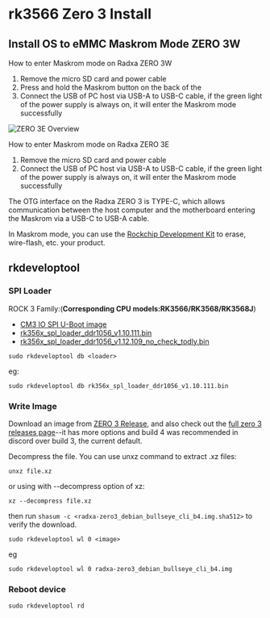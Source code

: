 # rk3566 Zero 3 Install

## Install OS to eMMC Maskrom Mode ZERO 3W

How to enter Maskrom mode on Radxa ZERO 3W

1. Remove the micro SD card and power cable
2. Press and hold the Maskrom button on the back of the
3. Connect the USB of PC host via USB-A to USB-C cable, if the green light of
   the power supply is always on, it will enter the Maskrom mode successfully

![ZERO 3E Overview](https://docs.radxa.com/en/assets/images/radxa_zero_3e-5dd80fbef63346e2ccb826313afd5683.webp)

How to enter Maskrom mode on Radxa ZERO 3E

1. Remove the micro SD card and power cable
2. Connect the USB of PC host via USB-A to USB-C cable, if the green light of
   the power supply is always on, it will enter the Maskrom mode successfully

The OTG interface on the Radxa ZERO 3 is TYPE-C, which allows communication
between the host computer and the motherboard entering the Maskrom via a USB-C
to USB-A cable.

In Maskrom mode, you can use the
[Rockchip Development Kit](https://docs.radxa.com/en/general-tutorial/rksdk) to
erase, wire-flash, etc. your product.

## rkdeveloptool

### SPI Loader

ROCK 3 Family:(**Corresponding CPU models:RK3566/RK3568/RK3568J**)

- [CM3 IO SPI U-Boot image](https://dl.radxa.com/rock3/images/loader/radxa-cm3-io/radxa-cm3-io-idbloader-g8684d740b9f.img)
- [rk356x\_spl\_loader\_ddr1056\_v1.10.111.bin](https://dl.radxa.com/rock3/images/loader/radxa-cm3-io/rk356x_spl_loader_ddr1056_v1.10.111.bin)
- [rk356x\_spl\_loader\_ddr1056\_v1.12.109\_no\_check\_todly.bin](https://dl.radxa.com/rock3/images/loader/rk356x_spl_loader_ddr1056_v1.12.109_no_check_todly.bin)

```
sudo rkdeveloptool db <loader>
```

eg:

```
sudo rkdeveloptool db rk356x_spl_loader_ddr1056_v1.10.111.bin
```

### Write Image

Download an image from
[ZERO 3 Release](https://github.com/radxa-build/radxa-zero3/releases/latest),
and also check out the
[full zero 3 releases page](https://github.com/radxa-build/radxa-zero3/releases)--it
has more options and build 4 was recommended in discord over build 3, the
current default.

Decompress the file. You can use unxz command to extract .xz files:

`unxz file.xz`

or using with --decompress option of xz:

`xz --decompress file.xz`

then run `shasum -c <radxa-zero3_debian_bullseye_cli_b4.img.sha512>` to verify
the download.

```
sudo rkdeveloptool wl 0 <image>
```

eg

```
sudo rkdeveloptool wl 0 radxa-zero3_debian_bullseye_cli_b4.img
```

### Reboot device[](https://docs.radxa.com/en/zero/zero3/low-level-dev/install-to-emmc#reboot-device)

```
sudo rkdeveloptool rd
```
